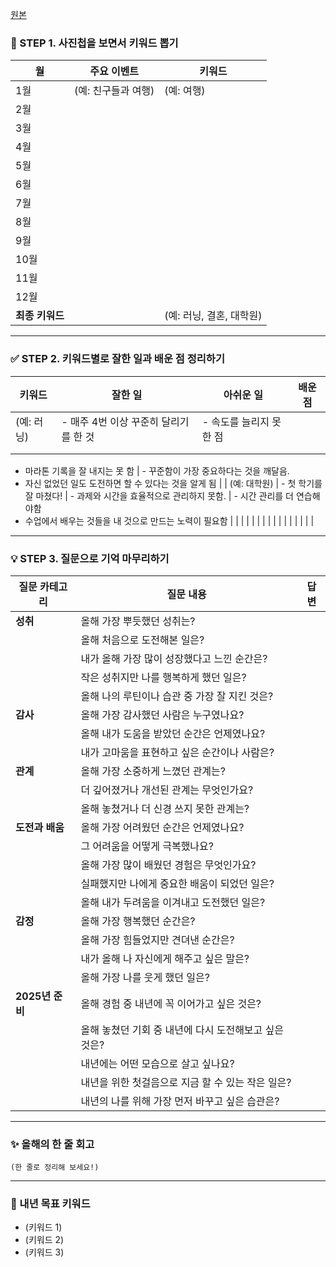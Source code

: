 
[원본](https://ownos.notion.site/2024-16579d17f9388019ab61e4d5cc346c82)
### **📸 STEP 1. 사진첩을 보면서 키워드 뽑기**

| 월          | 주요 이벤트       | 키워드              |
| ---------- | ------------ | ---------------- |
| 1월         | (예: 친구들과 여행) | (예: 여행)          |
| 2월         |              |                  |
| 3월         |              |                  |
| 4월         |              |                  |
| 5월         |              |                  |
| 6월         |              |                  |
| 7월         |              |                  |
| 8월         |              |                  |
| 9월         |              |                  |
| 10월        |              |                  |
| 11월        |              |                  |
| 12월        |              |                  |
| **최종 키워드** |              | (예: 러닝, 결혼, 대학원) |

---

### **✅ STEP 2. 키워드별로 잘한 일과 배운 점 정리하기**

| 키워드     | 잘한 일                    | 아쉬운 일          | 배운 점 |
| ------- | ----------------------- | -------------- | ---- |
| (예: 러닝) | - 매주 4번 이상 꾸준히 달리기를 한 것 | - 속도를 늘리지 못한 점 |      |
|         |                         |                |      |
|         |                         |                |      |


- 마라톤 기록을 잘 내지는 못 함 | - 꾸준함이 가장 중요하다는 것을 깨달음.
- 자신 없었던 일도 도전하면 할 수 있다는 것을 알게 됨 | | (예: 대학원) | - 첫 학기를 잘 마쳤다! | - 과제와 시간을 효율적으로 관리하지 못함. | - 시간 관리를 더 연습해야함
- 수업에서 배우는 것들을 내 것으로 만드는 노력이 필요함 | | | | | | | | | | | | | | | |

---

### **💡 STEP 3. 질문으로 기억 마무리하기**

| **질문 카테고리**  | **질문 내용**                       | **답변** |
| ------------ | ------------------------------- | ------ |
| **성취**       | 올해 가장 뿌듯했던 성취는?                 |        |
|              | 올해 처음으로 도전해본 일은?                |        |
|              | 내가 올해 가장 많이 성장했다고 느낀 순간은?       |        |
|              | 작은 성취지만 나를 행복하게 했던 일은?          |        |
|              | 올해 나의 루틴이나 습관 중 가장 잘 지킨 것은?     |        |
| **감사**       | 올해 가장 감사했던 사람은 누구였나요?           |        |
|              | 올해 내가 도움을 받았던 순간은 언제였나요?        |        |
|              | 내가 고마움을 표현하고 싶은 순간이나 사람은?       |        |
| **관계**       | 올해 가장 소중하게 느꼈던 관계는?             |        |
|              | 더 깊어졌거나 개선된 관계는 무엇인가요?          |        |
|              | 올해 놓쳤거나 더 신경 쓰지 못한 관계는?         |        |
| **도전과 배움**   | 올해 가장 어려웠던 순간은 언제였나요?           |        |
|              | 그 어려움을 어떻게 극복했나요?               |        |
|              | 올해 가장 많이 배웠던 경험은 무엇인가요?         |        |
|              | 실패했지만 나에게 중요한 배움이 되었던 일은?       |        |
|              | 올해 내가 두려움을 이겨내고 도전했던 일은?        |        |
| **감정**       | 올해 가장 행복했던 순간은?                 |        |
|              | 올해 가장 힘들었지만 견뎌낸 순간은?            |        |
|              | 내가 올해 나 자신에게 해주고 싶은 말은?         |        |
|              | 올해 가장 나를 웃게 했던 일은?              |        |
| **2025년 준비** | 올해 경험 중 내년에 꼭 이어가고 싶은 것은?       |        |
|              | 올해 놓쳤던 기회 중 내년에 다시 도전해보고 싶은 것은? |        |
|              | 내년에는 어떤 모습으로 살고 싶나요?            |        |
|              | 내년을 위한 첫걸음으로 지금 할 수 있는 작은 일은?   |        |
|              | 내년의 나를 위해 가장 먼저 바꾸고 싶은 습관은?     |        |

---

### **✨ 올해의 한 줄 회고**

`(한 줄로 정리해 보세요!)`

---

### **🎯 내년 목표 키워드**

- (키워드 1)
- (키워드 2)
- (키워드 3)


<img>